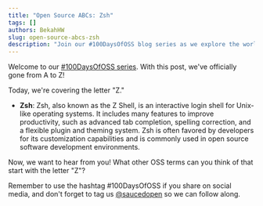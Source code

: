 ```yaml
---
title: "Open Source ABCs: Zsh"
tags: []
authors: BekahHW
slug: open-source-abcs-zsh
description: "Join our #100DaysOfOSS blog series as we explore the world of Open Source Software (OSS) from A to Z! Every week, we'll discuss two new letters of the English alphabet. Share your thoughts, ideas, and favorite OSS projects for each letter. Let's celebrate the power of open source together! "
---
```


Welcome to our [#100DaysOfOSS series](https://dev.to/opensauced/100daysofoss-growing-skills-and-real-world-experience-3o5k). With this post, we've officially gone from A to Z!

Today, we're covering the letter "Z."

<!-- truncate -->

- **Zsh**: Zsh, also known as the Z Shell, is an interactive login shell for Unix-like operating systems. It includes many features to improve productivity, such as advanced tab completion, spelling correction, and a flexible plugin and theming system. Zsh is often favored by developers for its customization capabilities and is commonly used in open source software development environments.

Now, we want to hear from you! What other OSS terms can you think of that start with the letter "Z"?

Remember to use the hashtag #100DaysOfOSS if you share on social media, and don't forget to tag us [@saucedopen](https://twitter.com/saucedopen) so we can follow along.
